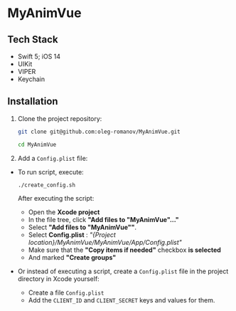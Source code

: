 # MyAnimVue

## Tech Stack
- Swift 5; iOS 14
- UIKit
- VIPER
- Keychain

## Installation

1. Clone the project repository:

    ```bash
    git clone git@github.com:oleg-romanov/MyAnimVue.git
    ```

    ```bash
    cd MyAnimVue
    ```

2. Add a `Config.plist` file:
   
- To run script, execute:
    ```bash
    ./create_config.sh
    ```

    After executing the script: 
    - Open the **Xcode project**
    - In the file tree, click **"Add files to "MyAnimVue"..."**
    - Select **"Add files to "MyAnimVue""**.
    - Select **Config.plist** : *"{Project location}/MyAnimVue/MyAnimVue/App/Config.plist"*
    - Make sure that the **"Copy items if needed"** checkbox **is selected**
    - And marked **"Create groups"**


- Or instead of executing a script, create a `Config.plist` file in the project directory in Xcode yourself:
    - Create a file `Config.plist` 
    - Add the `CLIENT_ID` and `CLIENT_SECRET` keys and values for them.
